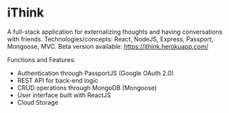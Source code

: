 # iThink
A full-stack application for externalizing thoughts and having conversations with friends. Technologies/concepts: React, NodeJS, Express, Passport, Mongoose, MVC.
Beta version available: https://ithink.herokuapp.com/

Functions and Features:
* Authentication through PassportJS (Google OAuth 2.0)
* REST API for back-end logic
* CRUD operations through MongoDB (Mongoose)
* User interface built with ReactJS
* Cloud Storage
